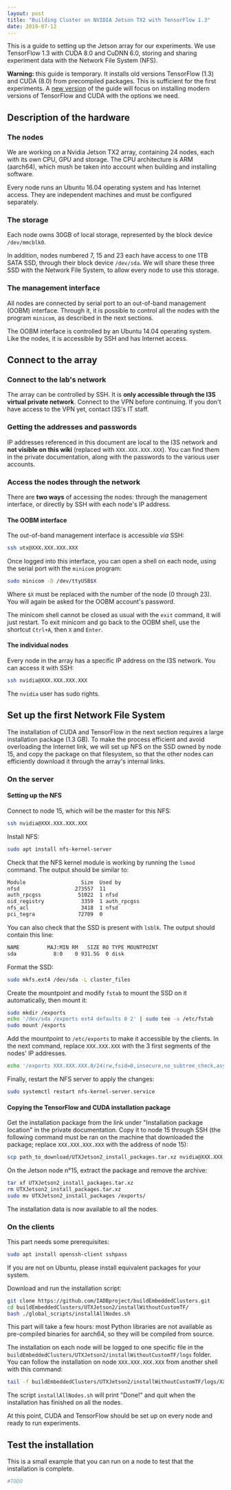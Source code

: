 ```yaml
---
layout: post
title: "Building Cluster on NVIDIA Jetson TX2 with TensorFlow 1.3"
date: 2019-07-12
---
```


This is a guide to setting up the Jetson array for our experiments. We use TensorFlow 1.3 with CUDA 8.0 and CuDNN 6.0, storing and sharing experiment data with the Network File System (NFS).

**Warning:** this guide is temporary.
It installs old versions TensorFlow (1.3) and CUDA (8.0) from precompiled packages.
This is sufficient for the first experiments.
A [new version](building-cluster-on-jetson-tx2) of the guide will focus on installing modern versions of TensorFlow and CUDA with the options we need.

## Description of the hardware

### The nodes

We are working on a Nvidia Jetson TX2 array, containing 24 nodes, each with its own CPU, GPU and storage. The CPU architecture is ARM (aarch64), which mush be taken into account when building and installing software.

Every node runs an Ubuntu 16.04 operating system and has Internet access. They are independent machines and must be configured separately.

### The storage

Each node owns 30GB of local storage, represented by the block device `/dev/mmcblk0`.

In addition, nodes numbered 7, 15 and 23 each have access to one 1TB SATA SSD, through their block device `/dev/sda`. We will share these three SSD with the Network File System, to allow every node to use this storage.

### The management interface

All nodes are connected by serial port to an out-of-band management (OOBM) interface. Through it, it is possible to control all the nodes with the program `minicom`, as described in the next sections.

The OOBM interface is controlled by an Ubuntu 14.04 operating system. Like the nodes, it is accessible by SSH and has Internet access.

## Connect to the array

### Connect to the lab's network

The array can be controlled by SSH. It is **only accessible through the I3S virtual private network**. Connect to the VPN before continuing. If you don't have access to the VPN yet, contact I3S's IT staff.

### Getting the addresses and passwords

IP addresses referenced in this document are local to the I3S network and **not visible on this wiki** (replaced with `XXX.XXX.XXX.XXX`). You can find them in the private documentation, along with the passwords to the various user accounts.

### Access the nodes through the network

There are **two ways** of accessing the nodes: through the management interface, or directly by SSH with each node's IP address.

#### The OOBM interface

The out-of-band management interface is accessible _via_ SSH:

```bash
ssh utx@XXX.XXX.XXX.XXX
```

Once logged into this interface, you can open a shell on each node, using the serial port with the `minicom` program:

```bash
sudo minicom -D /dev/ttyUSB$X
```

Where `$X` must be replaced with the number of the node (0 through 23). You will again be asked for the OOBM account's password.

The minicom shell cannot be closed as usual with the `exit` command, it will just restart. To exit minicom and go back to the OOBM shell, use the shortcut `Ctrl+A`, then `X` and `Enter`.

#### The individual nodes

Every node in the array has a specific IP address on the I3S network. You can access it with SSH:

```bash
ssh nvidia@XXX.XXX.XXX.XXX
```

The `nvidia` user has sudo rights.

## Set up the first Network File System

The installation of CUDA and TensorFlow in the next section requires a large installation package (1.3 GB). To make the process efficient and avoid overloading the Internet link, we will set up NFS on the SSD owned by node 15, and copy the package on that filesystem, so that the other nodes can efficiently download it through the array's internal links.

### On the server

#### Setting up the NFS

Connect to node 15, which will be the master for this NFS:

```bash
ssh nvidia@XXX.XXX.XXX.XXX
```

Install NFS:

```bash
sudo apt install nfs-kernel-server
```

Check that the NFS kernel module is working by running the `lsmod` command. The output should be similar to:

```bash
Module                  Size  Used by
nfsd                  273557  11
auth_rpcgss            51022  1 nfsd
oid_registry            3359  1 auth_rpcgss
nfs_acl                 3418  1 nfsd
pci_tegra              72709  0
```

You can also check that the SSD is present with `lsblk`. The output should contain this line:

```bash
NAME         MAJ:MIN RM   SIZE RO TYPE MOUNTPOINT
sda            8:0    0 931.5G  0 disk
```

Format the SSD:

```bash
sudo mkfs.ext4 /dev/sda -L cluster_files
```

Create the mountpoint and modify `fstab` to mount the SSD on it automatically, then mount it:

```bash
sudo mkdir /exports
echo '/dev/sda /exports ext4 defaults 0 2' | sudo tee -a /etc/fstab
sudo mount /exports
```

Add the mountpoint to `/etc/exports` to make it accessible by the clients. In the next command, replace `XXX.XXX.XXX` with the 3 first segments of the nodes' IP addresses.

```bash
echo '/exports XXX.XXX.XXX.0/24(rw,fsid=0,insecure,no_subtree_check,async)' | sudo tee -a /etc/exports
```

Finally, restart the NFS server to apply the changes:

```bash
sudo systemctl restart nfs-kernel-server.service
```

#### Copying the TensorFlow and CUDA installation package

Get the installation package from the link under "Installation package location" in the private documentation. Copy it to node 15 through SSH (the following command must be ran on the machine that downloaded the package; replace `XXX.XXX.XXX.XXX` with the address of node 15):

```bash
scp path_to_download/UTXJetson2_install_packages.tar.xz nvidia@XXX.XXX.XXX.XXX:
```

On the Jetson node n°15, extract the package and remove the archive:

```bash
tar xf UTXJetson2_install_packages.tar.xz
rm UTXJetson2_install_packages.tar.xz
sudo mv UTXJetson2_install_packages /exports/
```

The installation data is now available to all the nodes.

### On the clients

This part needs some prerequisites:

```bash
sudo apt install openssh-client sshpass
```

If you are not on Ubuntu, please install equivalent packages for your system.

Download and run the installation script:

```bash
git clone https://github.com/IADBproject/buildEmbeddedClusters.git
cd buildEmbeddedClusters/UTXJetson2/installWithoutCustomTF/
bash ./global_scripts/installAllNodes.sh
```

This part will take a few hours: most Python libraries are not available as pre-compiled binaries for aarch64, so they will be compiled from source.

The installation on each node will be logged to one specific file in the `buildEmbeddedClusters/UTXJetson2/installWithoutCustomTF/logs` folder.
You can follow the installation on node `XXX.XXX.XXX.XXX` from another shell with this command:

```bash
tail -f buildEmbeddedClusters/UTXJetson2/installWithoutCustomTF/logs/XXX.XXX.XXX.XXX.txt
```

The script `installAllNodes.sh` will print "Done!" and quit when the installation has finished on all the nodes.

At this point, CUDA and TensorFlow should be set up on every node and ready to run experiments.

## Test the installation

This is a small example that you can run on a node to test that the installation is complete.

```python
#TODO
```
